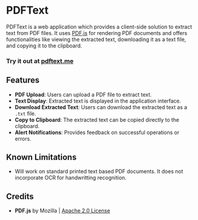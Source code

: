 # PDFText

PDFText is a web application which provides a client-side solution to extract text from PDF files. It uses [PDF.js](https://mozilla.github.io/pdf.js/) for rendering PDF documents and offers functionalities like viewing the extracted text, downloading it as a text file, and copying it to the clipboard.

### Try it out at [pdftext.me](https://pdftext.me)

## Features
- **PDF Upload**: Users can upload a PDF file to extract text.
- **Text Display**: Extracted text is displayed in the application interface.
- **Download Extracted Text**: Users can download the extracted text as a `.txt` file.
- **Copy to Clipboard**: The extracted text can be copied directly to the clipboard.
- **Alert Notifications**: Provides feedback on successful operations or errors.

## Known Limitations

- Will work on standard printed text based PDF documents. It does not incorporate OCR for handwritting recognition.

## Credits
- **PDF.js** by Mozilla | [Apache 2.0 License](https://github.com/mozilla/pdf.js/blob/master/LICENSE)